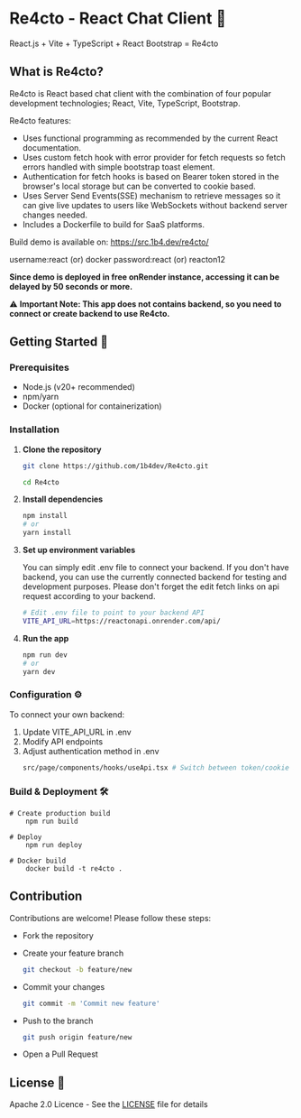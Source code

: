 # Re4cto - React Chat Client 💬

React.js + Vite + TypeScript + React Bootstrap = Re4cto

## What is Re4cto?

Re4cto is React based chat client with the combination of four popular development technologies; React, Vite, TypeScript, Bootstrap. 

Re4cto features:
 - Uses functional programming as recommended by the current React documentation.
 - Uses custom fetch hook with error provider for fetch requests so fetch errors handled with simple bootstrap toast element.
 - Authentication for fetch hooks is based on Bearer token stored in the browser's local storage but can be converted to cookie based.
 - Uses Server Send Events(SSE) mechanism to retrieve messages so it can give live updates to users like WebSockets without backend server changes needed.
 - Includes a Dockerfile to build for SaaS platforms.

 Build demo is available on:
 https://src.1b4.dev/re4cto/

 username:react (or) docker
 password:react (or) reacton12

 **Since demo is deployed in free onRender instance, accessing it can be delayed by 50 seconds or more.**

 ⚠️ **Important Note: This app does not contains backend, so you need to connect or create backend to use Re4cto.**

## Getting Started 🚀

### Prerequisites

- Node.js (v20+ recommended)
- npm/yarn
- Docker (optional for containerization)

### Installation

1. **Clone the repository**
    ```bash
    git clone https://github.com/1b4dev/Re4cto.git

    cd Re4cto
    ```

2. **Install dependencies**
    ```bash
    npm install
    # or
    yarn install
    ```

3. **Set up environment variables**

    You can simply edit .env file to connect your backend. If you don't have backend, you can use the currently connected backend for testing and development purposes. Please don't forget the edit fetch links on api request according to your backend.
    ``` bash
    # Edit .env file to point to your backend API
    VITE_API_URL=https://reactonapi.onrender.com/api/
    ```

4. **Run the app**
    ```bash
    npm run dev
    # or
    yarn dev
    ```
### Configuration ⚙️

To connect your own backend:
1. Update VITE_API_URL in .env
2. Modify API endpoints
3. Adjust authentication method in .env
    ``` bash
    src/page/components/hooks/useApi.tsx # Switch between token/cookie auth basically supported in API calls. You also need to adjust Login.tsx and other token releated files if you want to use cookie method.
    ``` 
### Build & Deployment 🛠️

    # Create production build
        npm run build

    # Deploy
        npm run deploy

    # Docker build
        docker build -t re4cto .

## Contribution

Contributions are welcome! Please follow these steps:

 - Fork the repository

 - Create your feature branch 
    ``` bash
    git checkout -b feature/new
    ```
 - Commit your changes 
    ``` bash
    git commit -m 'Commit new feature'
    ```
 - Push to the branch 
    ``` bash
    git push origin feature/new
    ```
 - Open a Pull Request

 ## License 📄

 Apache 2.0 Licence - See the [LICENSE](https://github.com/1b4dev/Re4cto/blob/main/LICENSE) file for details
